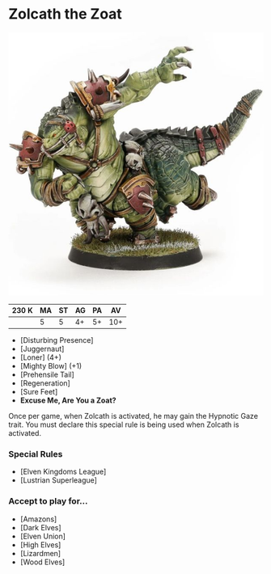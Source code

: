 # Zolcath the Zoat

![](../media/starplayers/ZolcathZoatLead.jpg)

| 230 K  | MA | ST | AG | PA | AV |
| --- | --- | --- | --- | --- | --- |
| | 5 | 5 | 4+ | 5+ | 10+ |

* [Disturbing Presence]
* [Juggernaut]
* [Loner] (4+)
* [Mighty Blow] (+1)
* [Prehensile Tail]
* [Regeneration]
* [Sure Feet]
* **Excuse Me, Are You a Zoat?**

Once per game, when Zolcath is activated, he may gain the Hypnotic Gaze trait. You must declare this special rule is being used when Zolcath is activated.

### Special Rules
* [Elven Kingdoms League]
* [Lustrian Superleague]

### Accept to play for...
* [Amazons]
* [Dark Elves]
* [Elven Union]
* [High Elves]
* [Lizardmen]
* [Wood Elves]
